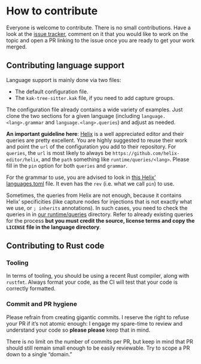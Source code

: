 # How to contribute

Everyone is welcome to contribute. There is no small contributions. Have a look at the
[issue tracker](https://github.com/phaazon/kak-tree-sitter/issues), comment on it that you would like to work on the
topic and open a PR linking to the issue once you are ready to get your work merged.

## Contributing language support

Language support is mainly done via two files:

- The default configuration file.
- The `kak-tree-sitter.kak` file, if you need to add capture groups.

The configuration file already contains a wide variety of examples. Just clone the two sections for a given language
(including `language.<lang>.grammar` and `language.<lang>.queries`) and adjust as needed.

**An important guideline here**: [Helix](https://helix-editor.com/) is a well appreciated editor and their queries are
pretty excellent. You are highly suggested to reuse their work and point the `url` of the configuration you add to
their repository. For `queries`, the `url` is most likely to always be `https://github.com/helix-editor/helix`, and the
`path` something like `runtime/queries/<lang>`. Please fill in the `pin` option for both `queries` and `grammar`.

For the grammar to use, you are advised to look in
[this Helix’ languages.toml](https://github.com/helix-editor/helix/blob/master/languages.toml) file. It even has the
`rev` (i.e. what we call `pin`) to use.

Sometimes, the queries from Helix are not enough, because it contains Helix’ specificities (like capture nodes for
injections that is not exactly what we use, or `; inherits` annotations). In such cases, you need to check the queries
in in [our runtime/queries](./runtime/queries) directory. Refer to already existing queries for the process **but you
must credit the source, license terms and copy the `LICENSE` file in the language directory**.

## Contributing to Rust code

### Tooling

In terms of tooling, you should be using a recent Rust compiler, along with `rustfmt`. Always format your code, as the
CI will test that your code is correctly formatted.

### Commit and PR hygiene

Please refrain from creating gigantic commits. I reserve the right to refuse your PR if it’s not atomic enough: I
engage my spare-time to review and understand your code so **please please** keep that in mind.

There is no limit on the number of commits per PR, but keep in mind that PR should still remain small enough to be
easily reviewable. Try to scope a PR down to a single “domain.”
